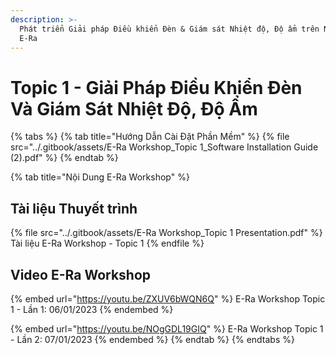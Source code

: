 ```yaml
---
description: >-
  Phát triển Giải pháp Điều khiển Đèn & Giám sát Nhiệt độ, Độ ẩm trên Nền tảng
  E-Ra
---
```


# Topic 1 - Giải Pháp Điều Khiển Đèn Và Giám Sát Nhiệt Độ, Độ Ẩm

{% tabs %}
{% tab title="Hướng Dẫn Cài Đặt Phần Mềm" %}
{% file src="../.gitbook/assets/E-Ra Workshop_Topic 1_Software Installation Guide (2).pdf" %}
{% endtab %}

{% tab title="Nội Dung E-Ra Workshop" %}
## Tài liệu Thuyết trình

{% file src="../.gitbook/assets/E-Ra Workshop_Topic 1 Presentation.pdf" %}
Tài liệu E-Ra Workshop - Topic 1
{% endfile %}

## Video E-Ra Workshop

{% embed url="https://youtu.be/ZXUV6bWQN6Q" %}
E-Ra Workshop Topic 1 - Lần 1: 06/01/2023
{% endembed %}

{% embed url="https://youtu.be/NOgGDL19GIQ" %}
E-Ra Workshop Topic 1 - Lần 2: 07/01/2023
{% endembed %}
{% endtab %}
{% endtabs %}
